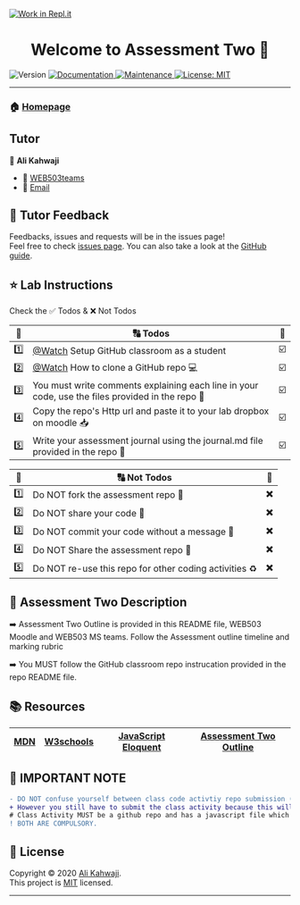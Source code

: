 [![Work in Repl.it](https://classroom.github.com/assets/work-in-replit-14baed9a392b3a25080506f3b7b6d57f295ec2978f6f33ec97e36a161684cbe9.svg)](https://classroom.github.com/online_ide?assignment_repo_id=3136259&assignment_repo_type=AssignmentRepo)
<h1 align="center">Welcome to Assessment Two 👋</h1>
<p>
  <img alt="Version" src="https://img.shields.io/badge/version-1.0.0-blue.svg?cacheSeconds=2592000" />
  <a href="https://github.com/alikahwaji/Lab-template#readme" target="_blank">
    <img alt="Documentation" src="https://img.shields.io/badge/documentation-yes-brightgreen.svg" />
  </a>
  <a href="https://github.com/alikahwaji/Lab-template/graphs/commit-activity" target="_blank">
    <img alt="Maintenance" src="https://img.shields.io/badge/Maintained%3F-yes-green.svg" />
  </a>
  <a href="https://github.com/alikahwaji/Lab-template/blob/master/LICENSE" target="_blank">
    <img alt="License: MIT" src="https://img.shields.io/github/license/alikahwaji/lab-template" />
  </a>
</p>

***

### 🏠 [Homepage](https://github.com/alikahwaji/Lab-template#readme)

## Tutor

👤 **Ali Kahwaji**

* :school: [WEB503teams](https://teams.microsoft.com/l/team/19%3a1b496be02a4249c2acd41097f307dfcf%40thread.tacv2/conversations?groupId=3b29c958-d7ed-4381-9f29-d55afcdc54b0&tenantId=d270022d-f990-4b41-9ce0-468f043eef4f)
* :e-mail: [Email](Ali.Kahwaji@nmit.ac.nz)


## 🤝 Tutor Feedback

Feedbacks, issues and requests will be in the issues page!<br />Feel free to check [issues page](https://github.com/alikahwaji/Lab-template/issues). You can also take a look at the [GitHub guide](https://guides.github.com/).

## ⭐️ Lab Instructions 

Check the :white_check_mark: Todos & :x: Not Todos 

|:1234:|:capital_abcd: Todos|:passport_control:|
|:-:|---|---|
|:one:|[@Watch](https://www.youtube.com/watch?v=fRLZIUxva5Q) Setup GitHub classroom as a student|:ballot_box_with_check:|
|:two:|[@Watch](https://www.youtube.com/watch?v=yXT1ElMEkW8) How to clone a GitHub repo :computer:|:ballot_box_with_check:|
|:three:|You must write comments explaining each line in your code, use the files provided in the repo :flashlight:|:ballot_box_with_check:|
|:four:|Copy the repo's Http url and paste it to your lab dropbox on moodle :inbox_tray:|:ballot_box_with_check:|
|:five:|Write your assessment journal using the journal.md file provided in the repo :pencil:|:ballot_box_with_check:|

|:1234:|:capital_abcd: Not Todos|:passport_control:|
|:-:|---|---|
|:one:|Do NOT fork the assessment repo :trident:|:heavy_multiplication_x:|
|:two:|Do NOT share your code :lock_with_ink_pen:|:heavy_multiplication_x:|
|:three:|Do NOT commit your code without a message :incoming_envelope:|:heavy_multiplication_x:|
|:four:|Do NOT Share the assessment repo :closed_lock_with_key:|:heavy_multiplication_x:|
|:five:|Do NOT re-use this repo for other coding activities :recycle:|:heavy_multiplication_x:|

## :page_facing_up: Assessment Two Description

:arrow_right: Assessment Two Outline is provided in this README file, WEB503 Moodle and WEB503 MS teams. Follow the Assessment 
              outline timeline and marking rubric


:arrow_right: You MUST follow the GitHub classroom repo instrucation provided in the repo README file.

## :books: Resources 

|[MDN](https://developer.mozilla.org/en-US/docs/Web/JavaScript)|[W3schools](https://www.w3schools.com/js/default.asp)|[JavaScript Eloquent](https://eloquentjavascript.net/)|[Assessment Two Outline](https://drive.google.com/file/d/1l2n9NaDzorFODIohpzhuHg0fs1hSnwrg/view?usp=sharing)|
|---|---|---|---|



## :loudspeaker: IMPORTANT NOTE
```diff
- DO NOT confuse yourself between class code activtiy repo submission (which is not marked) and Assessment repo submission (which is marked!). 
+ However you still have to submit the class activity because this will show your commitmant in class. The Assessment submission is your homework. 
# Class Activity MUST be a github repo and has a javascript file which will be your playground for your learning, it does not need to have a journal.
! BOTH ARE COMPULSORY. 
```

## 📝 License

Copyright © 2020 [Ali Kahwaji](https://github.com/alikahwaji).<br />
This project is [MIT](https://github.com/alikahwaji/Lab-template/blob/master/LICENSE) licensed.

***
